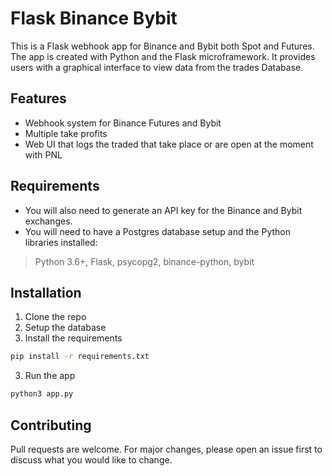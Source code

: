 # Flask Binance Bybit

This is a Flask webhook app for Binance and Bybit both Spot and Futures. The app is created with Python and the Flask microframework. It provides users with a graphical interface to view data from the trades Database.


## Features

* Webhook system for Binance Futures and Bybit
* Multiple take profits
* Web UI that logs the traded that take place or are open at the moment with PNL

## Requirements

* You will also need to generate an API key for the Binance and Bybit exchanges.
* You will need to have a Postgres database setup and the Python libraries installed:
> Python 3.6+, Flask, psycopg2, binance-python, bybit

## Installation

1. Clone the repo
2. Setup the database
3. Install the requirements

```bash
pip install -r requirements.txt
```

3. Run the app

```bash
python3 app.py
```

## Contributing

Pull requests are welcome. For major changes, please open an issue first to discuss what you would like to change.
